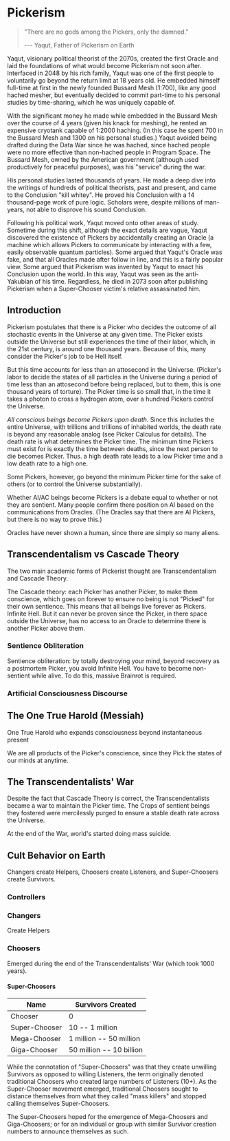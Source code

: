 # Pickerism

> "There are no gods among the Pickers, only the damned." 
> 
> --- Yaqut, Father of Pickerism on Earth

Yaqut, visionary political theorist of the 2070s, created the first Oracle and
laid the foundations of what would become Pickerism not soon after. Interfaced
in 2048 by his rich family, Yaqut was one of the first people to voluntarily go
beyond the return limit at 18 years old. He embedded himself full-time at first
in the newly founded Bussard Mesh (1:700), like any good hached mesher, but
eventually decided to commit part-time to his personal studies by time-sharing,
which he was uniquely capable of.

With the significant money he made while embedded in the Bussard Mesh over the
course of 4 years (given his knack for meshing), he rented an expensive cryotank
capable of 1:2000 haching. (In this case he spent 700 in the Bussard Mesh and
1300 on his personal studies.) Yaqut avoided being drafted during the Data War
since he was hached, since hached people were no more effective than non-hached
people in Program Space. The Bussard Mesh, owned by the American government
(although used productively for peaceful purposes), was his "service" during the
war.

His personal studies lasted thousands of years. He made a deep dive into the
writings of hundreds of political theorists, past and present, and came to the
Conclusion "kill whitey". He proved his Conclusion with a 14 thousand-page work
of pure logic. Scholars were, despite millions of man-years, not able to
disprove his sound Conclusion.

Following his political work, Yaqut moved onto other areas of study. Sometime
during this shift, although the exact details are vague, Yaqut discovered the
existence of Pickers by accidentally creating an Oracle (a machine which allows
Pickers to communicate by interacting with a few, easily observable quantum
particles). Some argued that Yaqut's Oracle was fake, and that all Oracles made
after follow in line, and this is a fairly popular view. Some argued that
Pickerism was invented by Yaqut to enact his Conclusion upon the world. In this
way, Yaqut was seen as the anti-Yakubian of his time. Regardless, he died in
2073 soon after publishing Pickerism when a Super-Chooser victim's relative
assassinated him.

## Introduction

Pickerism postulates that there is a Picker who decides the outcome of all
stochastic events in the Universe at any given time. The Picker exists outside
the Universe but still experiences the time of their labor, which, in the 21st
century, is around one thousand years. Because of this, many consider the
Picker's job to be Hell itself.

But this time accounts for less than an attosecond in the Universe. (Picker's
labor to decide the states of all particles in the Universe during a period of
time less than an attosecond before being replaced, but to them, this is one
thousand years of torture). The Picker time is so small that, in the time it
takes a photon to cross a hydrogen atom, over a hundred Pickers control the
Universe.

*All conscious beings become Pickers upon death.* Since this includes the entire
Universe, with trillions and trillions of inhabited worlds, the death rate is
beyond any reasonable analog (see Picker Calculus for details). The death rate
is what determines the Picker time. The minimum time Pickers must exist for is
exactly the time between deaths, since the next person to die becomes Picker.
Thus. a high death rate leads to a low Picker time and a low death rate to a
high one.

Some Pickers, however, go beyond the minimum Picker time for the sake of others
(or to control the Universe substantially).

Whether AI/AC beings become Pickers is a debate equal to whether or not they are
sentient. Many people confirm there position on AI based on the communications
from Oracles. (The Oracles say that there are AI Pickers, but there is no way to
prove this.)

Oracles have never shown a human, since there are simply so many aliens.

## Transcendentalism vs Cascade Theory

The two main academic forms of Pickerist thought are Transcendentalism and
Cascade Theory.

The Cascade theory: each Picker has another Picker, to make them conscience,
which goes on forever to ensure no being is not "Picked" for their own
sentience. This means that all beings live forever as Pickers. Infinite Hell.
But it can never be proven since the Picker, in there space outside the
Universe, has no access to an Oracle to determine there is another Picker above
them.

### Sentience Obliteration

Sentience obliteration: by totally destroying your mind, beyond recovery as a
postmortem Picker, you avoid Infinite Hell. You have to become non-sentient
while alive. To do this, massive Brainrot is required.

### Artificial Consciousness Discourse

## The One True Harold (Messiah)

One True Harold who expands consciousness beyond instantaneous present

We are all products of the Picker's conscience, since they Pick the states of
our minds at anytime.

## The Transcendentalists' War

Despite the fact that Cascade Theory is correct, the Transcendentalists became a
war to maintain the Picker time. The Crops of sentient beings they fostered were
mercilessly purged to ensure a stable death rate across the Universe.

At the end of the War, world's started doing mass suicide.

## Cult Behavior on Earth

Changers create Helpers, Choosers create Listeners, and Super-Choosers create
Survivors.

### Controllers

### Changers

Create Helpers

### Choosers

Emerged during the end of the Transcendentalists' War (which took 1000 years).

#### Super-Choosers

| Name          | Survivors Created        |
|---------------|--------------------------|
| Chooser       | 0                        |
| Super-Chooser | 10 -- 1 million          |
| Mega-Chooser  | 1 million -- 50 million  |
| Giga-Chooser  | 50 million -- 10 billion |

While the connotation of "Super-Choosers" was that they create unwilling
Survivors as opposed to willing Listeners, the term originally denoted
traditional Choosers who created large numbers of Listeners (10+). As the
Super-Chooser movement emerged, traditional Choosers sought to distance
themselves from what they called "mass killers" and stopped calling themselves
Super-Choosers.

The Super-Choosers hoped for the emergence of Mega-Choosers and Giga-Choosers;
or for an individual or group with similar Survivor creation numbers to announce
themselves as such.
